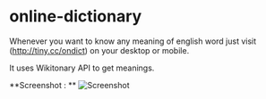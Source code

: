 # online-dictionary
Whenever you want to know any meaning of english word just visit (http://tiny.cc/ondict) on your desktop or mobile.

It uses Wikitonary API to get meanings.

**Screenshot : **
![Screenshot](https://raw.githubusercontent.com/kashifo/odictionary/master/shot.png)
